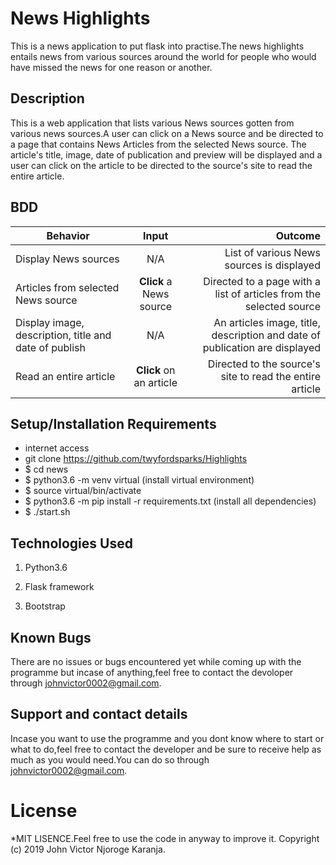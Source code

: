 # News Highlights

This is a news  application to put flask into practise.The news highlights entails news from various sources around the world for people who would have missed the news for one reason or another.

## Description
This is a web application that lists various News sources gotten from various news sources.A user can click on a News source and be directed to a page that contains News Articles from the selected News source. The article's title, image, date of publication and preview will be displayed and a user can click on the article to be directed to the source's site to read the entire article.

## BDD
| Behavior        | Input           | Outcome  |
| ------------- |:-------------:| -----:|
| Display News sources | N/A | List of various News sources is displayed |
| Articles from selected News source | **Click** a News source | Directed to a page with a list of articles from the selected source |
| Display image, description, title and date of publish | N/A | An articles image, title, description and date of publication are displayed |
| Read an entire article | **Click** on an article | Directed to the source's site to read the entire article |

## Setup/Installation Requirements
* internet access
* git clone https://github.com/twyfordsparks/Highlights
* $ cd news
* $ python3.6 -m venv virtual (install virtual environment)
* $ source virtual/bin/activate
* $ python3.6 -m pip install -r requirements.txt (install all dependencies)
* $ ./start.sh

## Technologies Used

1. Python3.6

2. Flask framework

3. Bootstrap
## Known Bugs

There are no issues or bugs encountered yet while coming up with the programme but incase of anything,feel free to contact the devoloper through johnvictor0002@gmail.com.

## Support and contact details

Incase you want to use the programme and you dont know where to start or what to do,feel free to contact the developer and be sure to receive help as much as you would need.You can do so through johnvictor0002@gmail.com.

# License

*MIT LISENCE.Feel free to use the code in anyway to improve it.
Copyright (c) 2019 John Victor Njoroge Karanja.
